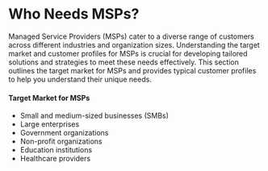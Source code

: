 # Who Needs MSPs?

Managed Service Providers (MSPs) cater to a diverse range of customers across different industries and organization sizes. Understanding the target market and customer profiles for MSPs is crucial for developing tailored solutions and strategies to meet these needs effectively. This section outlines the target market for MSPs and provides typical customer profiles to help you understand their unique needs.

#### Target Market for MSPs

* Small and medium-sized businesses (SMBs)
* Large enterprises
* Government organizations
* Non-profit organizations
* Education institutions
* Healthcare providers
